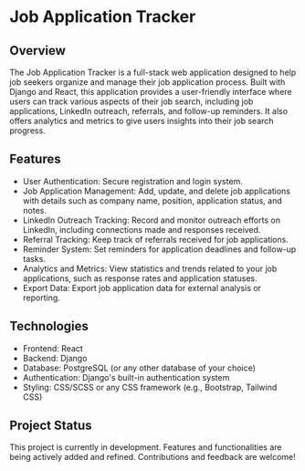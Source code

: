 # Job Application Tracker

## Overview
The Job Application Tracker is a full-stack web application designed to help job seekers organize and manage their job application process. Built with Django and React, this application provides a user-friendly interface where users can track various aspects of their job search, including job applications, LinkedIn outreach, referrals, and follow-up reminders. It also offers analytics and metrics to give users insights into their job search progress.

## Features
* User Authentication: Secure registration and login system.
* Job Application Management: Add, update, and delete job applications with details such as company name, position, application status, and notes.
* LinkedIn Outreach Tracking: Record and monitor outreach efforts on LinkedIn, including connections made and responses received.
* Referral Tracking: Keep track of referrals received for job applications.
* Reminder System: Set reminders for application deadlines and follow-up tasks.
* Analytics and Metrics: View statistics and trends related to your job applications, such as response rates and application statuses.
* Export Data: Export job application data for external analysis or reporting.

## Technologies
* Frontend: React
* Backend: Django
* Database: PostgreSQL (or any other database of your choice)
* Authentication: Django's built-in authentication system
* Styling: CSS/SCSS or any CSS framework (e.g., Bootstrap, Tailwind CSS)

## Project Status
This project is currently in development. Features and functionalities are being actively added and refined. Contributions and feedback are welcome!
